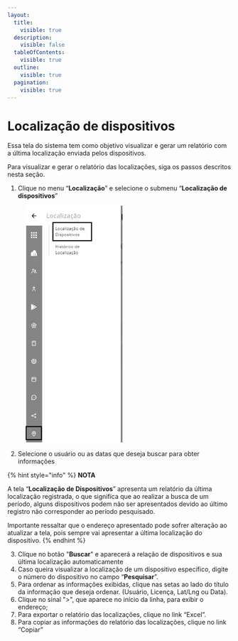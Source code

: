```yaml
---
layout:
  title:
    visible: true
  description:
    visible: false
  tableOfContents:
    visible: true
  outline:
    visible: true
  pagination:
    visible: true
---
```


# Localização de dispositivos

Essa tela do sistema tem como objetivo visualizar e gerar um relatório com a última localização enviada pelos dispositivos.

Para visualizar e gerar o relatório das localizações, siga os passos descritos nesta seção.

1. Clique no menu “**Localização**” e selecione o submenu “**Localização de dispositivos**”

<figure><img src="../../../.gitbook/assets/image (253).png" alt="" width="219"><figcaption></figcaption></figure>

2. Selecione o usuário ou as datas que deseja buscar para obter informações

{% hint style="info" %}
**NOTA**

A tela “**Localização de Dispositivos**” apresenta um relatório da última localização registrada, o que significa que ao realizar a busca de um período, alguns dispositivos podem não ser apresentados devido ao último registro não corresponder ao período pesquisado.

Importante ressaltar que o endereço apresentado pode sofrer alteração ao atualizar a tela, pois sempre vai apresentar a última localização do dispositivo.
{% endhint %}

3. Clique no botão "**Buscar**" e aparecerá a relação de dispositivos e sua última localização automaticamente
4. Caso queira visualizar a localização de um dispositivo específico, digite o número do dispositivo no campo “**Pesquisar**”.
5. Para ordenar as informações exibidas, clique nas setas ao lado do título da informação que deseja ordenar. (Usuário, Licença, Lat/Lng ou Data).
6. Clique no sinal ">", que aparece no início da linha, para exibir o endereço;
7. Para exportar o relatório das localizações, clique no link “Excel”.
8. Para copiar as informações do relatório das localizações, clique no link “Copiar”
